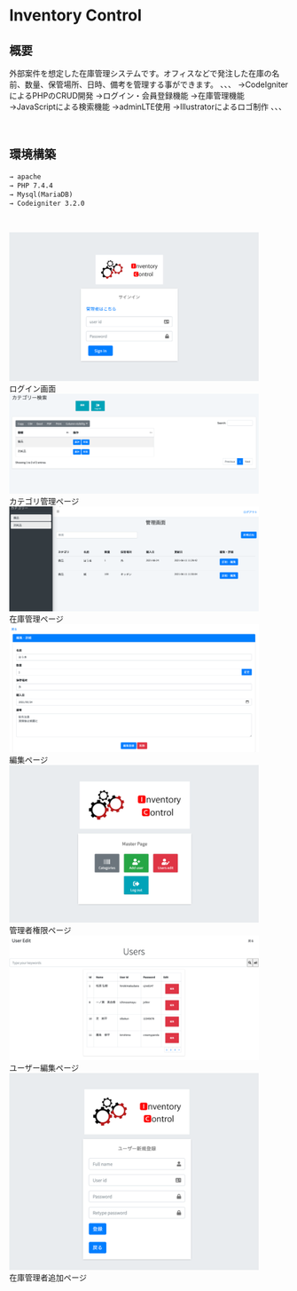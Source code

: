 # Inventory Control

## 概要
外部案件を想定した在庫管理システムです。オフィスなどで発注した在庫の名前、数量、保管場所、日時、備考を管理する事ができます。
、、、
→CodeIgniterによるPHPのCRUD開発
→ログイン・会員登録機能
→在庫管理機能
→JavaScriptによる検索機能
→adminLTE使用
→Illustratorによるロゴ制作
、、、

<br>

## 環境構築
```
→ apache 
→ PHP 7.4.4
→ Mysql(MariaDB)
→ Codeigniter 3.2.0
```

<br>



<img src="src/img/login.png" width="450px"><br>
ログイン画面<br>
<img src="src/img/category.png" width="450px"><br>
カテゴリ管理ページ<br>
<img src="src/img/control.png" width="450px"><br>
在庫管理ページ<br>
<img src="src/img/edit.png" width="450px"><br>
編集ページ<br>
<img src="src/img/admincontrol.png" width="450px"><br>
管理者権限ページ<br>
<img src="src/img/usersedit.png" width="450px"><br>
ユーザー編集ページ<br>
<img src="src/img/useradd.png" width="450px"><br>
在庫管理者追加ページ


